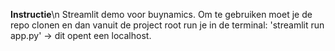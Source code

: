 **Instructie**\n 
Streamlit demo voor buynamics. Om te gebruiken moet je de repo clonen en dan vanuit de project root run je in de terminal: 'streamlit run app.py' -> dit opent een localhost.
